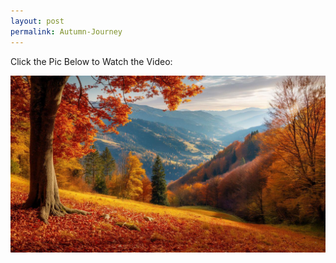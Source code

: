 ```yaml
---
layout: post
permalink: Autumn-Journey
---
```


Click the Pic Below to Watch the Video:

[![Watch the video](/assets/videos/autumn_journey.jpg)](/assets/videos/pure_music0.mp4)
<!--<html>-->
<!--<body>-->

<!--<video src="/assets/videos/pure_music0.mp4" controls="controls" width="1000" height="600">您的浏览器不支持播放该视频！</video>-->

<!--</body>-->
<!--</html>-->